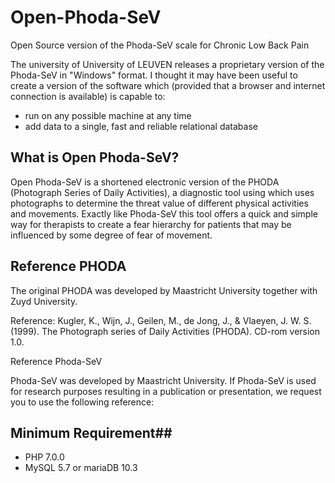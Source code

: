 # Open-Phoda-SeV
Open Source version of the Phoda-SeV scale for Chronic Low Back Pain

The university of University of LEUVEN releases a proprietary version of the Phoda-SeV in "Windows" format. I thought it may have been useful to create a version of the software which (provided that a browser and internet connection is available) is capable to:

* run on any possible machine at any time 
* add data to a single, fast and reliable relational database

## What is Open Phoda-SeV?

Open Phoda-SeV is a shortened electronic version of the PHODA (Photograph Series of Daily Activities), a diagnostic tool using which uses photographs to determine the threat value of different physical activities and movements. Exactly like Phoda-SeV this tool offers a quick and simple way for therapists to create a fear hierarchy for patients that may be influenced by some degree of fear of movement. 

## Reference PHODA

The original PHODA was developed by Maastricht University together with Zuyd University.

Reference: Kugler, K., Wijn, J., Geilen, M., de Jong, J., & Vlaeyen, J. W. S. (1999). The Photograph series of Daily Activities (PHODA). CD-rom version 1.0.

Reference Phoda-SeV

Phoda-SeV was developed by Maastricht University. If Phoda-SeV is used for research purposes resulting in a publication or presentation, we request you to use the following reference:


## Minimum Requirement##

* PHP 7.0.0
* MySQL 5.7 or mariaDB 10.3